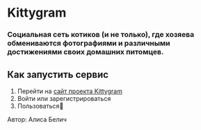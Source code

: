 # Kittygram
### Социальная сеть котиков (и не только), где хозяева обмениваются фотографиями и различными достижениями своих домашних питомцев.
## Как запустить сервис
1. Перейти на [сайт проекта Kittygram](https://kittygram.line.pm)
2. Войти или зарегистрироваться
3. Пользоваться:open_hands:

Автор: Алиса Белич
